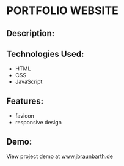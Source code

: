 # PORTFOLIO WEBSITE

## Description:

## Technologies Used:

- HTML
- CSS
- JavaScript

## Features:

- favicon
- responsive design

## Demo:

View project demo at www.jbraunbarth.de
